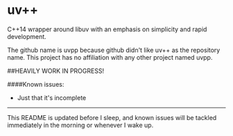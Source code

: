 uv++
====

C++14 wrapper around libuv with an emphasis on simplicity and rapid development.

The github name is uvpp because github didn't like uv++ as the repository name. This project has no affiliation with any other project named uvpp.

##HEAVILY WORK IN PROGRESS!

####Known issues:

* Just that it's incomplete

------

This README is updated before I sleep, and known issues will be tackled immediately in the morning or whenever I wake up.
